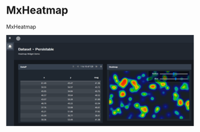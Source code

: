# MxHeatmap
MxHeatmap

![Preview](https://raw.githubusercontent.com/skullquake/mxheatmap/master/res/a.png)
